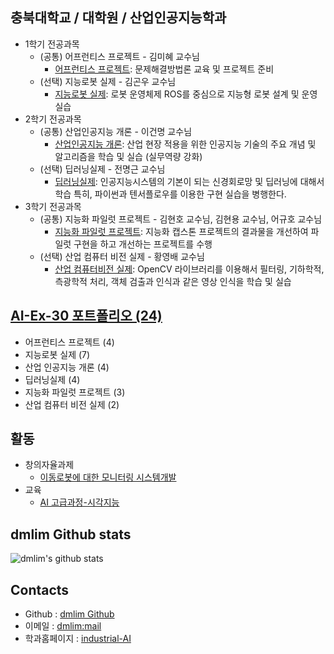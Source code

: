 ## 충북대학교 / 대학원 / 산업인공지능학과
- 1학기 전공과목 
  - (공통) 어프런티스 프로젝트 - 김미혜 교수님
    - [어프런티스 프로젝트](https://github.com/dmlim-cbu/industrial-AI-master/tree/master/projects/%EC%96%B4%ED%94%84%EB%A0%8C%ED%8B%B0%EC%8A%A4-%ED%94%84%EB%A1%9C%EC%A0%9D%ED%8A%B8): 문제해결방법론 교육 및 프로젝트 준비
  - (선택) 지능로봇 실제 - 김곤우 교수님
    - [지능로봇 실제](https://github.com/dmlim-cbu/industrial-AI-master/tree/master/projects/%EC%A7%80%EB%8A%A5%EB%A1%9C%EB%B4%87-%EC%8B%A4%EC%A0%9C): 로봇 운영체제 ROS를 중심으로 지능형 로봇 설계 및 운영 실습
- 2학기 전공과목 
  - (공통) 산업인공지능 개론 - 이건명 교수님
    - [산업인공지능 개론](https://github.com/dmlim-cbu/industrial-AI-master/tree/master/projects/%EC%82%B0%EC%97%85%EC%9D%B8%EA%B3%B5%EC%A7%80%EB%8A%A5%EA%B0%9C%EB%A1%A0): 산업 현장 적용을 위한 인공지능 기술의 주요 개념 및 알고리즘을 학습 및 실습 (실무역량 강화) 
  - (선택) 딥러닝실제 - 전명근 교수님
    - [딥러닝실제](https://github.com/dmlim-cbu/industrial-AI-master/tree/master/projects/%EB%94%A5%EB%9F%AC%EB%8B%9D%EC%8B%A4%EC%A0%9C): 인공지능시스템의 기본이 되는 신경회로망 및 딥러닝에 대해서 학습
특히, 파이썬과 텐서플로우를 이용한  구현 실습을 병행한다. 
- 3학기 전공과목
  - (공통) 지능화 파일럿 프로젝트 - 김현호 교수님, 김현용 교수님, 어규호 교수님
    - [지능화 파일럿 프로젝트](https://github.com/dmlim-cbu/industrial-AI-master/tree/master/projects/%EC%A7%80%EB%8A%A5%ED%99%94%ED%8C%8C%EC%9D%BC%EB%9F%BF%ED%94%84%EB%A1%9C%EC%A0%9D%ED%8A%B8): 지능화 캡스톤 프로젝트의 결과물을 개선하여 파일럿 구현을 하고 개선하는 프로젝트를 수행
  - (선택) 산업 컴퓨터 비전 실제 - 황영배 교수님
    - [산업 컴퓨터비전 실제](https://github.com/dmlim-cbu/industrial-AI-master/tree/master/projects/%EC%BB%B4%ED%93%A8%ED%84%B0%EB%B9%84%EC%A0%84%EC%8B%A4%EC%A0%9C): OpenCV 라이브러리를 이용해서 필터링, 기하학적, 측광학적 처리, 객체 검출과 인식과 같은 영상 인식을 학습 및 실습

## [AI-Ex-30 포트폴리오 (24)](https://github.com/dmlim-cbu/industrial-AI-master/tree/master/projects/AI-Ex-30%20%ED%8F%AC%ED%8A%B8%ED%8F%B4%EB%A6%AC%EC%98%A4)
- 어프런티스 프로젝트 (4)
- 지능로봇 실제 (7)
- 산업 인공지능 개론 (4)
- 딥러닝실제 (4)
- 지능화 파일럿 프로젝트 (3)
- 산업 컴퓨터 비전 실제 (2)

## 활동
- 창의자율과제
  - [이동로봇에 대한 모니터링 시스템개발](https://github.com/dmlim-cbu/industrial-AI-master/tree/master/projects/%EC%B0%BD%EC%9D%98%EC%9E%90%EC%9C%A8%EA%B3%BC%EC%A0%9C)
- 교육
  - [AI 고급과정-시각지능](https://github.com/dmlim-cbu/industrial-AI-master/tree/master/Education/AI%EA%B3%A0%EA%B8%89%EA%B3%BC%EC%A0%95)

## dmlim Github stats
![dmlim's github stats](https://github-readme-stats.vercel.app/api?username=anuraghazra&show_icons=true&theme=radical)


## Contacts

- Github : [dmlim Github](https://github.com/dmlim-cbu)
- 이메일 : [dmlim:mail](mailto:atom.dmlim@gmail.com)
- 학과홈페이지 : [industrial-AI](https://indai.cbnu.ac.kr/)
